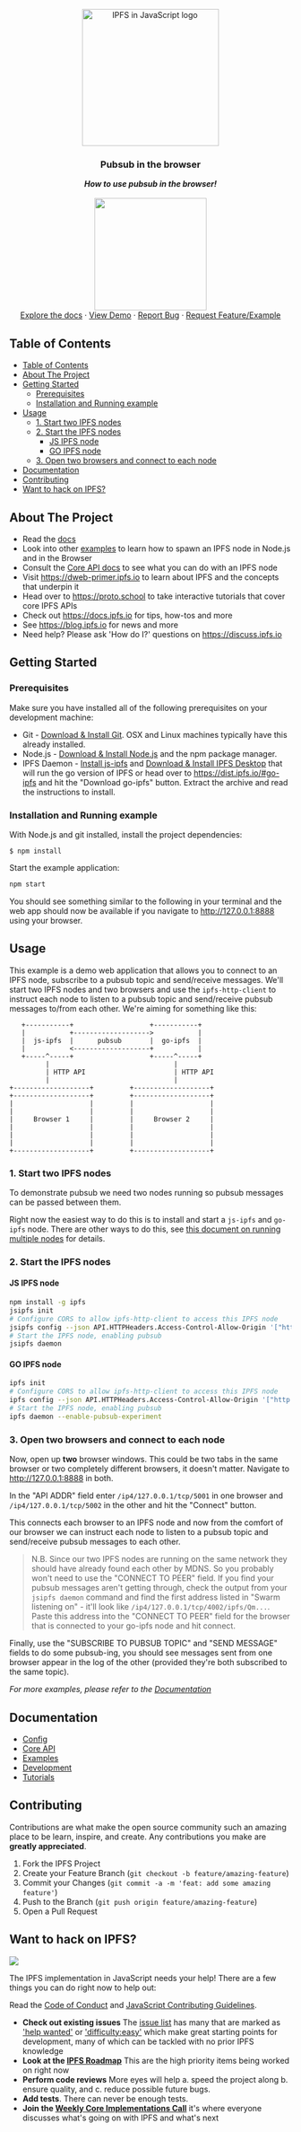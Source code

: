 <p align="center">
  <a href="https://js.ipfs.io" title="JS IPFS">
    <img src="https://ipfs.io/ipfs/Qme6KJdKcp85TYbLxuLV7oQzMiLremD7HMoXLZEmgo6Rnh/js-ipfs-sticker.png" alt="IPFS in JavaScript logo" width="244" />
  </a>
</p>

<h3 align="center"><b>Pubsub in the browser</b></h3>

<p align="center">
  <b><i>How to use pubsub in the browser!</i></b>
  <br />
  <br />
  <img src="https://raw.githubusercontent.com/jlord/forkngo/gh-pages/badges/cobalt.png" width="200">
  <br>
  <a href="https://github.com/ipfs/js-ipfs/tree/master/docs">Explore the docs</a>
  ·
  <a href="https://githubbox.com/ipfs-examples/js-ipfs-examples/tree/master/examples/http-client-browser-pubsub">View Demo</a>
  ·
  <a href="https://github.com/ipfs-examples/js-ipfs-examples/issues">Report Bug</a>
  ·
  <a href="https://github.com/ipfs-examples/js-ipfs-examples/issues">Request Feature/Example</a>
</p>

## Table of Contents

- [Table of Contents](#table-of-contents)
- [About The Project](#about-the-project)
- [Getting Started](#getting-started)
  - [Prerequisites](#prerequisites)
  - [Installation and Running example](#installation-and-running-example)
- [Usage](#usage)
  - [1. Start two IPFS nodes](#1-start-two-ipfs-nodes)
  - [2. Start the IPFS nodes](#2-start-the-ipfs-nodes)
    - [JS IPFS node](#js-ipfs-node)
    - [GO IPFS node](#go-ipfs-node)
  - [3. Open two browsers and connect to each node](#3-open-two-browsers-and-connect-to-each-node)
- [Documentation](#documentation)
- [Contributing](#contributing)
- [Want to hack on IPFS?](#want-to-hack-on-ipfs)

## About The Project

- Read the [docs](https://github.com/ipfs/js-ipfs/tree/master/docs)
- Look into other [examples](https://github.com/ipfs-examples/js-ipfs-examples) to learn how to spawn an IPFS node in Node.js and in the Browser
- Consult the [Core API docs](https://github.com/ipfs/js-ipfs/tree/master/docs/core-api) to see what you can do with an IPFS node
- Visit https://dweb-primer.ipfs.io to learn about IPFS and the concepts that underpin it
- Head over to https://proto.school to take interactive tutorials that cover core IPFS APIs
- Check out https://docs.ipfs.io for tips, how-tos and more
- See https://blog.ipfs.io for news and more
- Need help? Please ask 'How do I?' questions on https://discuss.ipfs.io

## Getting Started

### Prerequisites

Make sure you have installed all of the following prerequisites on your development machine:

- Git - [Download & Install Git](https://git-scm.com/downloads). OSX and Linux machines typically have this already installed.
- Node.js - [Download & Install Node.js](https://nodejs.org/en/download/) and the npm package manager.
- IPFS Daemon - [Install js-ipfs](https://github.com/ipfs/js-ipfs) and [Download & Install IPFS Desktop](https://docs.ipfs.io/install/ipfs-desktop/) that will run the go version of IPFS or head over to https://dist.ipfs.io/#go-ipfs and hit the "Download go-ipfs" button. Extract the archive and read the instructions to install.

### Installation and Running example

With Node.js and git installed, install the project dependencies:

```console
$ npm install
```

Start the example application:

```sh
npm start
```

You should see something similar to the following in your terminal and the web app should now be available if you navigate to http://127.0.0.1:8888 using your browser.

## Usage

This example is a demo web application that allows you to connect to an IPFS node, subscribe to a pubsub topic and send/receive messages. We'll start two IPFS nodes and two browsers and use the `ipfs-http-client` to instruct each node to listen to a pubsub topic and send/receive pubsub messages to/from each other. We're aiming for something like this:

```
   +-----------+                   +-----------+
   |           +------------------->           |
   |  js-ipfs  |      pubsub       |  go-ipfs  |
   |           <-------------------+           |
   +-----^-----+                   +-----^-----+
         |                               |
         | HTTP API                      | HTTP API
         |                               |
+-------------------+         +-------------------+
+-------------------+         +-------------------+
|                   |         |                   |
|                   |         |                   |
|     Browser 1     |         |     Browser 2     |
|                   |         |                   |
|                   |         |                   |
|                   |         |                   |
+-------------------+         +-------------------+
```

### 1. Start two IPFS nodes

To demonstrate pubsub we need two nodes running so pubsub messages can be passed between them.

Right now the easiest way to do this is to install and start a `js-ipfs` and `go-ipfs` node. There are other ways to do this, see [this document on running multiple nodes](https://github.com/ipfs-examples/js-ipfs-examples/running-multiple-nodes) for details.

### 2. Start the IPFS nodes

#### JS IPFS node

```sh
npm install -g ipfs
jsipfs init
# Configure CORS to allow ipfs-http-client to access this IPFS node
jsipfs config --json API.HTTPHeaders.Access-Control-Allow-Origin '["http://127.0.0.1:8888"]'
# Start the IPFS node, enabling pubsub
jsipfs daemon
```

#### GO IPFS node

```sh
ipfs init
# Configure CORS to allow ipfs-http-client to access this IPFS node
ipfs config --json API.HTTPHeaders.Access-Control-Allow-Origin '["http://127.0.0.1:8888"]'
# Start the IPFS node, enabling pubsub
ipfs daemon --enable-pubsub-experiment
```

### 3. Open two browsers and connect to each node

Now, open up **two** browser windows. This could be two tabs in the same browser or two completely different browsers, it doesn't matter. Navigate to http://127.0.0.1:8888 in both.

In the "API ADDR" field enter `/ip4/127.0.0.1/tcp/5001` in one browser and `/ip4/127.0.0.1/tcp/5002` in the other and hit the "Connect" button.

This connects each browser to an IPFS node and now from the comfort of our browser we can instruct each node to listen to a pubsub topic and send/receive pubsub messages to each other.

> N.B. Since our two IPFS nodes are running on the same network they should have already found each other by MDNS. So you probably won't need to use the "CONNECT TO PEER" field. If you find your pubsub messages aren't getting through, check the output from your `jsipfs daemon` command and find the first address listed in "Swarm listening on" - it'll look like `/ip4/127.0.0.1/tcp/4002/ipfs/Qm...`. Paste this address into the "CONNECT TO PEER" field for the browser that is connected to your go-ipfs node and hit connect.

Finally, use the "SUBSCRIBE TO PUBSUB TOPIC" and "SEND MESSAGE" fields to do some pubsub-ing, you should see messages sent from one browser appear in the log of the other (provided they're both subscribed to the same topic).

_For more examples, please refer to the [Documentation](#documentation)_

## Documentation

- [Config](https://docs.ipfs.io/)
- [Core API](https://github.com/ipfs/js-ipfs/tree/master/docs/core-api)
- [Examples](https://github.com/ipfs-examples/js-ipfs-examples)
- [Development](https://github.com/ipfs/js-ipfs/blob/master/docs/DEVELOPMENT.md)
- [Tutorials](https://proto.school)

## Contributing

Contributions are what make the open source community such an amazing place to be learn, inspire, and create. Any contributions you make are **greatly appreciated**.

1. Fork the IPFS Project
2. Create your Feature Branch (`git checkout -b feature/amazing-feature`)
3. Commit your Changes (`git commit -a -m 'feat: add some amazing feature'`)
4. Push to the Branch (`git push origin feature/amazing-feature`)
5. Open a Pull Request

## Want to hack on IPFS?

[![](https://cdn.rawgit.com/jbenet/contribute-ipfs-gif/master/img/contribute.gif)](https://github.com/ipfs/community/blob/master/CONTRIBUTING.md)

The IPFS implementation in JavaScript needs your help! There are a few things you can do right now to help out:

Read the [Code of Conduct](https://github.com/ipfs/community/blob/master/code-of-conduct.md) and [JavaScript Contributing Guidelines](https://github.com/ipfs/community/blob/master/CONTRIBUTING_JS.md).

- **Check out existing issues** The [issue list](https://github.com/ipfs/js-ipfs/issues) has many that are marked as ['help wanted'](https://github.com/ipfs/js-ipfs/issues?q=is%3Aissue+is%3Aopen+sort%3Aupdated-desc+label%3A%22help+wanted%22) or ['difficulty:easy'](https://github.com/ipfs/js-ipfs/issues?q=is%3Aissue+is%3Aopen+sort%3Aupdated-desc+label%3Adifficulty%3Aeasy) which make great starting points for development, many of which can be tackled with no prior IPFS knowledge
- **Look at the [IPFS Roadmap](https://github.com/ipfs/roadmap)** This are the high priority items being worked on right now
- **Perform code reviews** More eyes will help
  a. speed the project along
  b. ensure quality, and
  c. reduce possible future bugs.
- **Add tests**. There can never be enough tests.
- **Join the [Weekly Core Implementations Call](https://github.com/ipfs/team-mgmt/issues/992)** it's where everyone discusses what's going on with IPFS and what's next
